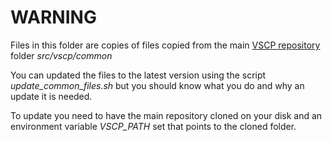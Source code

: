 # WARNING

Files in this folder are copies of files copied from the main [VSCP repository](https://github.com/grodansparadis/vscp) folder *src/vscp/common*

You can updated the files to the latest version using the script *update_common_files.sh* but you should know what you do and why an update it is needed.

To update you need to have the main repository cloned on your disk and an environment variable *VSCP_PATH* set that points to the cloned folder.
